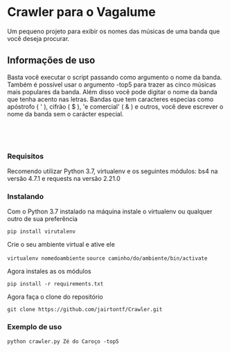 # Crawler para o Vagalume

Um pequeno projeto para exibir os nomes das músicas de uma banda que você deseja procurar.

## Informações de uso

Basta você executar o script passando como argumento o nome da banda.
Também é possível usar o argumento -top5 para trazer as cinco músicas mais populares da banda.
Além disso você pode digitar o nome da banda que tenha acento nas letras.
Bandas que tem caracteres especias como apóstrofo ( ' ), cifrão ( $ ), 'e comercial'
  ( & ) e outros, você deve escrever o nome da banda sem o carácter especial.


```- Ex0.: Titãs se tornará titas;
```
```- Ex1.: para Gun's n Roses utilize Guns n Roses;
```
```- Ex2.: para Eddy B & Tim Gunter utilize Eddy B Tim Gunter
```
```- Ex2.: para Ca$h Out utilize Cah Out
```

### Requisitos

Recomendo utilizar Python 3.7, virtualenv e os seguintes módulos: bs4 na versão 4.7.1 e requests na versão 2.21.0


### Instalando

Com o Python 3.7 instalado na máquina instale o virtualenv ou qualquer outro de sua preferência

```pip install virutalenv```

Crie o seu ambiente virtual e ative ele

```virtualenv nomedoambiente```
```source caminho/do/ambiente/bin/activate```

Agora instales as os módulos

```pip install -r requirements.txt```

Agora faça o clone do repositório

```git clone https://github.com/jairtontf/Crawler.git```

### Exemplo de uso

```python crawler.py Zé do Caroço -top5```
